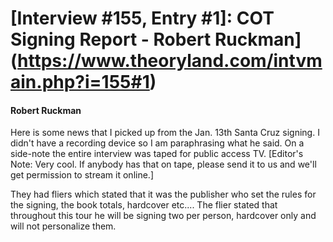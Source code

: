 # [Interview #155, Entry #1]: COT Signing Report - Robert Ruckman](https://www.theoryland.com/intvmain.php?i=155#1)

#### Robert Ruckman

Here is some news that I picked up from the Jan. 13th Santa Cruz signing. I didn't have a recording device so I am paraphrasing what he said. On a side-note the entire interview was taped for public access TV. [Editor's Note: Very cool. If anybody has that on tape, please send it to us and we'll get permission to stream it online.]

They had fliers which stated that it was the publisher who set the rules for the signing, the book totals, hardcover etc.... The flier stated that throughout this tour he will be signing two per person, hardcover only and will not personalize them.

